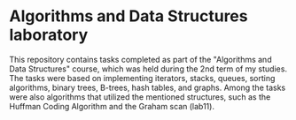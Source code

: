 # Algorithms and Data Structures laboratory

This repository contains tasks completed as part of the "Algorithms and Data Structures" course, which was held during the 2nd term of my studies. The tasks were based on implementing iterators, stacks, queues, sorting algorithms, binary trees, B-trees, hash tables, and graphs. Among the tasks were also algorithms that utilized the mentioned structures, such as the Huffman Coding Algorithm and the Graham scan (lab11).
